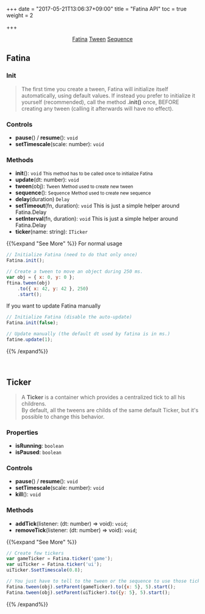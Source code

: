 +++
date = "2017-05-21T13:06:37+09:00"
title = "Fatina API"
toc = true
weight = 2

+++

<div style="text-align: center">
    <a class="btn btn-primary" href="/Fatina/api/basic/">Fatina</a>
    <a class="btn btn-default" href="/Fatina/api/tween/">Tween</a>
    <a class="btn btn-default" href="/Fatina/api/sequence/">Sequence</a>
</div>

## Fatina
### Init
<blockquote>The first time you create a tween, Fatina will initialize itself automatically, using default values.
If instead you prefer to initialize it yourself (recommended), call the method <b>.init()</b> once, BEFORE creating any tween (calling it afterwards will have no effect).</blockquote>

### Controls
* **pause**() / **resume**(): `void`
* **setTimescale**(scale: number): `void`

### Methods
* **init**(): `void` <small>This method has to be called once to initialize Fatina</small>
* **update**(dt: number): `void`
* **tween**(obj): `Tween` <small>Method used to create new tween</small>
* **sequence**(): `Sequence` <small>Method used to create new sequence</small>
* **delay**(duration) `Delay`
* **setTimeout**(fn, duration): `void` This is just a simple helper around Fatina.Delay
* **setInterval**(fn, duration): `void` This is just a simple helper around Fatina.Delay
* **ticker**(name: string): `ITicker`

{{%expand "See More" %}}
For normal usage
```js
// Initialize Fatina (need to do that only once)
Fatina.init();

// Create a tween to move an object during 250 ms.
var obj = { x: 0, y: 0 };
ftina.tween(obj)
    .to({ x: 42, y: 42 }, 250)
    .start();
```

If you want to update Fatina manually
```js
// Initialize Fatina (disable the auto-update)
Fatina.init(false);

// Update manually (the default dt used by fatina is in ms.)
fatine.update(1);
```
{{% /expand%}}

<br>

## Ticker
<blockquote>A <b>Ticker</b> is a container which provides a centralized tick to all his childrens.<br>
By default, all the tweens are childs of the same default Ticker, but it's possible to change this behavior.</blockquote>

### Properties
* **isRunning**: `boolean`
* **isPaused**: `boolean`

### Controls
* **pause**() / **resume**(): `void`
* **setTimescale**(scale: number): `void`
* **kill**(): `void`

### Methods
* **addTick**(listener: (dt: number) => void): `void`;
* **removeTick**(listener: (dt: number) => void): `void`;

{{%expand "See More" %}}
```js
// Create few tickers
var gameTicker = Fatina.ticker('game');
var uiTicker = Fatina.ticker('ui');
uiTicker.SsetTimescale(0.8);

// You just have to tell to the tween or the sequence to use those ticker and not the default one
Fatina.tween(obj).setParent(gameTicker).to({x: 5}, 5).start();
Fatina.tween(obj).setParent(uiTicker).to({y: 5}, 5).start();
```
{{% /expand%}}